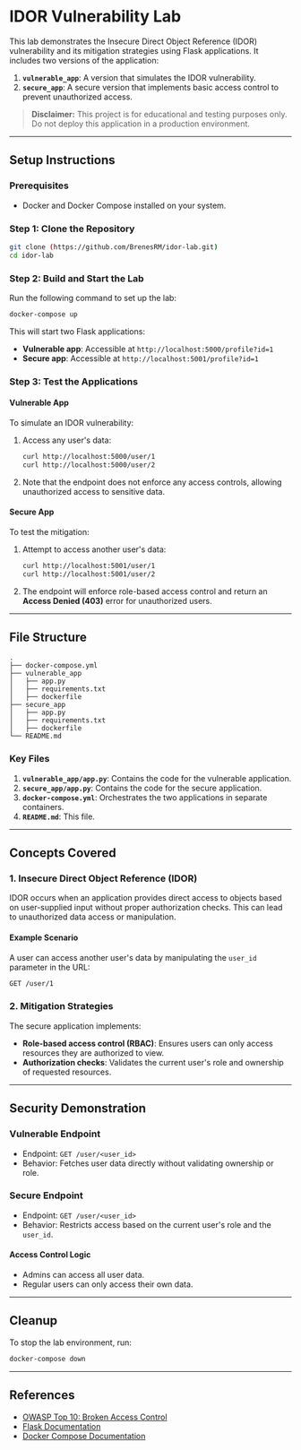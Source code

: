# IDOR Vulnerability Lab

This lab demonstrates the Insecure Direct Object Reference (IDOR) vulnerability and its mitigation strategies using Flask applications. It includes two versions of the application:
1. **`vulnerable_app`**: A version that simulates the IDOR vulnerability.
2. **`secure_app`**: A secure version that implements basic access control to prevent unauthorized access.

> **Disclaimer:** This project is for educational and testing purposes only. Do not deploy this application in a production environment.

---

## Setup Instructions

### Prerequisites
- Docker and Docker Compose installed on your system.

### Step 1: Clone the Repository
```bash
git clone (https://github.com/BrenesRM/idor-lab.git)
cd idor-lab
```

### Step 2: Build and Start the Lab
Run the following command to set up the lab:
```bash
docker-compose up
```
This will start two Flask applications:
- **Vulnerable app**: Accessible at `http://localhost:5000/profile?id=1`
- **Secure app**: Accessible at `http://localhost:5001/profile?id=1`

### Step 3: Test the Applications

#### Vulnerable App
To simulate an IDOR vulnerability:
1. Access any user's data:
   ```bash
   curl http://localhost:5000/user/1
   curl http://localhost:5000/user/2
   ```
2. Note that the endpoint does not enforce any access controls, allowing unauthorized access to sensitive data.

#### Secure App
To test the mitigation:
1. Attempt to access another user's data:
   ```bash
   curl http://localhost:5001/user/1
   curl http://localhost:5001/user/2
   ```
2. The endpoint will enforce role-based access control and return an **Access Denied (403)** error for unauthorized users.

---

## File Structure
```
.
├── docker-compose.yml
├── vulnerable_app
│   ├── app.py
│   ├── requirements.txt
│   ├── dockerfile
├── secure_app
│   ├── app.py
│   ├── requirements.txt
│   ├── dockerfile
└── README.md
```

### Key Files
1. **`vulnerable_app/app.py`**: Contains the code for the vulnerable application.
2. **`secure_app/app.py`**: Contains the code for the secure application.
3. **`docker-compose.yml`**: Orchestrates the two applications in separate containers.
4. **`README.md`**: This file.

---

## Concepts Covered

### 1. Insecure Direct Object Reference (IDOR)
IDOR occurs when an application provides direct access to objects based on user-supplied input without proper authorization checks. This can lead to unauthorized data access or manipulation.

#### Example Scenario
A user can access another user's data by manipulating the `user_id` parameter in the URL:
```bash
GET /user/1
```

### 2. Mitigation Strategies
The secure application implements:
- **Role-based access control (RBAC)**: Ensures users can only access resources they are authorized to view.
- **Authorization checks**: Validates the current user's role and ownership of requested resources.

---

## Security Demonstration

### Vulnerable Endpoint
- Endpoint: `GET /user/<user_id>`
- Behavior: Fetches user data directly without validating ownership or role.

### Secure Endpoint
- Endpoint: `GET /user/<user_id>`
- Behavior: Restricts access based on the current user's role and the `user_id`.

#### Access Control Logic
- Admins can access all user data.
- Regular users can only access their own data.

---

## Cleanup
To stop the lab environment, run:
```bash
docker-compose down
```

---

## References
- [OWASP Top 10: Broken Access Control](https://owasp.org/www-project-top-ten/)
- [Flask Documentation](https://flask.palletsprojects.com/)
- [Docker Compose Documentation](https://docs.docker.com/compose/)

